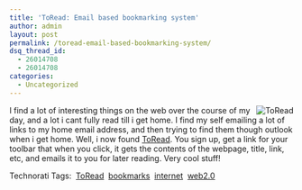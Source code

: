 ```yaml
---
title: 'ToRead: Email based bookmarking system'
author: admin
layout: post
permalink: /toread-email-based-bookmarking-system/
dsq_thread_id:
  - 26014708
  - 26014708
categories:
  - Uncategorized
---
```

[<img alt=ToRead src="http://static.flickr.com/55/128034044\_c0f54463fe\_o.gif" align=right border=0>][1]

I find a lot of interesting things on the web over the course of my day, and a lot i cant fully read till i get home. I find my self emailing a lot of links to my home email address, and then trying to find them though outlook when i get home. Well, i now found [ToRead][1]. You sign up, get a link for your toolbar that when you click, it gets the contents of the webpage, title, link, etc, and emails it to you for later reading. Very cool stuff!

Technorati Tags:&nbsp; <a href="http://www.technorati.com/tag/ToRead" rel=tag>ToRead</a>&nbsp; <a href="http://www.technorati.com/tag/bookmarks" rel=tag>bookmarks</a>&nbsp; <a href="http://www.technorati.com/tag/internet" rel=tag>internet</a>&nbsp; <a href="http://www.technorati.com/tag/web2.0" rel=tag>web2.0</a>&nbsp;

 [1]: http://www.toread.cc